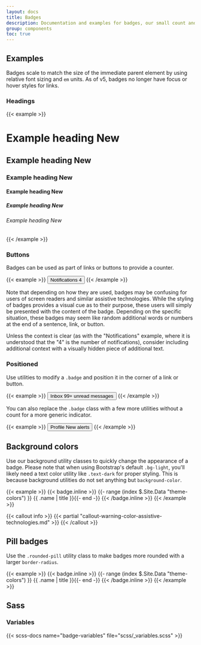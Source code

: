 ```yaml
---
layout: docs
title: Badges
description: Documentation and examples for badges, our small count and labeling component.
group: components
toc: true
---
```


## Examples

Badges scale to match the size of the immediate parent element by using relative font sizing and `em` units. As of v5, badges no longer have focus or hover styles for links.

### Headings

{{< example >}}
<h1>Example heading <span class="bs-badge bs-bg-secondary">New</span></h1>
<h2>Example heading <span class="bs-badge bs-bg-secondary">New</span></h2>
<h3>Example heading <span class="bs-badge bs-bg-secondary">New</span></h3>
<h4>Example heading <span class="bs-badge bs-bg-secondary">New</span></h4>
<h5>Example heading <span class="bs-badge bs-bg-secondary">New</span></h5>
<h6>Example heading <span class="bs-badge bs-bg-secondary">New</span></h6>
{{< /example >}}

### Buttons

Badges can be used as part of links or buttons to provide a counter.

{{< example >}}
<button type="button" class="bs-btn bs-btn-primary">
  Notifications <span class="bs-badge bs-bg-secondary">4</span>
</button>
{{< /example >}}

Note that depending on how they are used, badges may be confusing for users of screen readers and similar assistive technologies. While the styling of badges provides a visual cue as to their purpose, these users will simply be presented with the content of the badge. Depending on the specific situation, these badges may seem like random additional words or numbers at the end of a sentence, link, or button.

Unless the context is clear (as with the "Notifications" example, where it is understood that the "4" is the number of notifications), consider including additional context with a visually hidden piece of additional text.

### Positioned

Use utilities to modify a `.badge` and position it in the corner of a link or button.

{{< example >}}
<button type="button" class="bs-btn bs-btn-primary position-relative">
  Inbox
  <span class="bs-position-absolute bs-top-0 bs-start-100 bs-translate-middle bs-badge bs-rounded-pill bs-bg-danger">
    99+
    <span class="bs-visually-hidden">unread messages</span>
  </span>
</button>
{{< /example >}}

You can also replace the `.badge` class with a few more utilities without a count for a more generic indicator.

{{< example >}}
<button type="button" class="bs-btn btn-primary position-relative">
  Profile
  <span class="bs-position-absolute bs-top-0 bs-start-100 bs-translate-middle bs-p-2 bs-bg-danger border border-light rounded-circle">
    <span class="bs-visually-hidden">New alerts</span>
  </span>
</button>
{{< /example >}}

## Background colors

Use our background utility classes to quickly change the appearance of a badge. Please note that when using Bootstrap's default `.bg-light`, you'll likely need a text color utility like `.text-dark` for proper styling. This is because background utilities do not set anything but `background-color`.

{{< example >}}
{{< badge.inline >}}
{{- range (index $.Site.Data "theme-colors") }}
<span class="bs-badge bs-bg-{{ .name }}{{ with .contrast_color }} bs-text-{{ . }}{{ end }}">{{ .name | title }}</span>{{- end -}}
{{< /badge.inline >}}
{{< /example >}}

{{< callout info >}}
{{< partial "callout-warning-color-assistive-technologies.md" >}}
{{< /callout >}}

## Pill badges

Use the `.rounded-pill` utility class to make badges more rounded with a larger `border-radius`.

{{< example >}}
{{< badge.inline >}}
{{- range (index $.Site.Data "theme-colors") }}
<span class="bs-badge bs-rounded-pill bs-bg-{{ .name }}{{ with .contrast_color }} bs-text-{{ . }}{{ end }}">{{ .name | title }}</span>{{- end -}}
{{< /badge.inline >}}
{{< /example >}}

## Sass

### Variables

{{< scss-docs name="badge-variables" file="scss/_variables.scss" >}}

